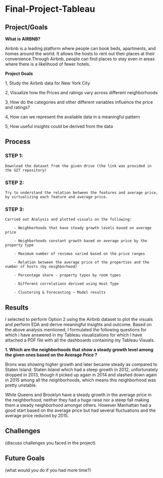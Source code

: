 # Final-Project-Tableau

## Project/Goals
<n> <b>  What is AIRBNB? </b>  </n>

Airbnb is a leading platform where people can book beds, apartments, and homes around the world. It allows the hosts to rent out their places at their convenience.Through Airbnb, people can find places to stay even in areas where there is a likelihood of fewer hotels.

<n> <b>  Project Goals </b>  </n>

1, Study the Airbnb data for New York City

2, Visualize how the Prices and ratings vary across different neighborhoods

3, How do the categories and other different variables influence the price and ratings?

4, How can we represent the available data in a meaningful pattern

5, How useful insights could be derived from the data


## Process
### STEP 1:
    Download the dataset from the given drive (the link was provided in the GIT repository)
### STEP 2:
    Try to understand the relation between the features and average price, by virtualizing each feature and average price.
### STEP 3:
    Carried out Analysis and plotted visuals on the following:

	    - Neighborhoods that have steady growth levels based on average price

 	    - Neighborhoods constant growth based on average price by the property type

	    - Maximum number of reviews varied based on the price ranges

	    - Relation between the average price of the properties and the number of hosts (by neighborhood)

	    - Percentage share - property types by room types

	    - Different correlations derived using Host Type

	    - Clustering & Forecasting – Model results

## Results
I selected to perform Option 2 using the Airbnb dataset to plot the visuals and perform EDA and derive meaningful insights and outcome. Based on the above analysis mentioned, I formulated the following questions for which i have answered in my Tableau visualizations for which I have attached a PDF file with all the dashboards containing my Tableau Visuals.

<n> <b> 1. Which are the neighborhoods that show a steady growth level among the given ones based on the Average Price ?</b>  </n>

Bronx was showing higher growth and later became steady as compared to Staten Island. Staten Island which had a steep growth in 2012, unfortunately dropped in 2013, though it picked up again in 2014 and slashed down again in 2015 among all the neighborhoods, which means this neighborhood was pretty unstable.

While Queens and Brooklyn have a steady growth in the average price in the neighborhood, neither they had a huge raise nor a steep fall making them a steady neighborhood amongst others. However Manhattan had a good start based on the average price but had several fluctuations and the average price reduced by 2015.


## Challenges 
(discuss challenges you faced in the project)

## Future Goals
(what would you do if you had more time?)
